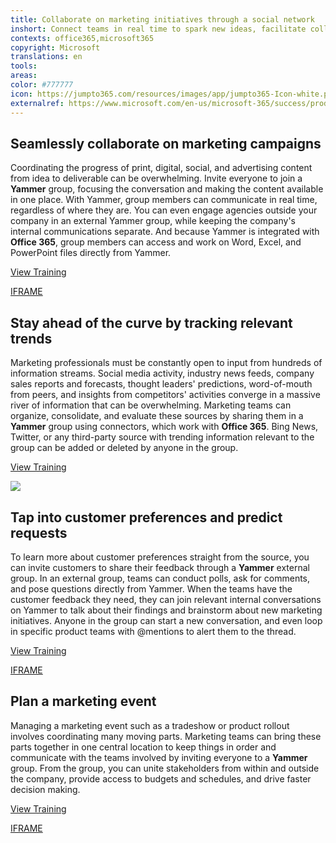 ```yaml
---
title: Collaborate on marketing initiatives through a social network
inshort: Connect teams in real time to spark new ideas, facilitate collaboration, and build synergy around marketing priorities.
contexts: office365,microsoft365
copyright: Microsoft
translations: en
tools: 
areas: 
color: #777777
icon: https://jumpto365.com/resources/images/app/jumpto365-Icon-white.png
externalref: https://www.microsoft.com/en-us/microsoft-365/success/productivitylibrary/collaborate-on-marketing-initiatives-through-a-social-network
---
```


## Seamlessly collaborate on marketing campaigns

Coordinating the progress of print, digital, social, and advertising content from idea to deliverable can be overwhelming. Invite everyone to join a **Yammer** group, focusing the conversation and making the content available in one place. With Yammer, group members can communicate in real time, regardless of where they are. You can even engage agencies outside your company in an external Yammer group, while keeping the company's internal communications separate. And because Yammer is integrated with **Office 365**, group members can access and work on Word, Excel, and PowerPoint files directly from Yammer.

[View Training](https://support.office.com/article/Video-Add-and-edit-files-4ca4f40e-f9ee-4554-aa6d-e00687977875)

[IFRAME](https://www.microsoft.com/en-us/videoplayer/embed/RE1TRuX)

## Stay ahead of the curve by tracking relevant trends

Marketing professionals must be constantly open to input from hundreds of information streams. Social media activity, industry news feeds, company sales reports and forecasts, thought leaders' predictions, word-of-mouth from peers, and insights from competitors' activities converge in a massive river of information that can be overwhelming. Marketing teams can organize, consolidate, and evaluate these sources by sharing them in a **Yammer** group using connectors, which work with **Office 365**. Bing News, Twitter, or any third-party source with trending information relevant to the group can be added or deleted by anyone in the group.

[View Training](https://support.office.com/article/Office-365-connectors-in-Yammer-bbb77f10-8779-4f3d-8096-db256f8653b8)

![](http://img-prod-cms-rt-microsoft-com.akamaized.net/cms/api/am/imageFileData/RE1YeAP?ver=bba1)

## Tap into customer preferences and predict requests

To learn more about customer preferences straight from the source, you can invite customers to share their feedback through a **Yammer** external group. In an external group, teams can conduct polls, ask for comments, and pose questions directly from Yammer. When the teams have the customer feedback they need, they can join relevant internal conversations on Yammer to talk about their findings and brainstorm about new marketing initiatives. Anyone in the group can start a new conversation, and even loop in specific product teams with @mentions to alert them to the thread.

[View Training](https://support.office.com/article/Create-and-manage-external-groups-in-Yammer-9ccd15ce-0efc-4dc1-81bc-4a424ab6f92a)

[IFRAME](https://www.microsoft.com/en-us/videoplayer/embed/RE1TubY)

## Plan a marketing event

Managing a marketing event such as a tradeshow or product rollout involves coordinating many moving parts. Marketing teams can bring these parts together in one central location to keep things in order and communicate with the teams involved by inviting everyone to a **Yammer** group. From the group, you can unite stakeholders from within and outside the company, provide access to budgets and schedules, and drive faster decision making.

[View Training](https://support.office.com/article/Communicate-in-groups-52db606b-2f29-4a9a-8cbb-b43bf2a27d2e)

[IFRAME](https://www.microsoft.com/en-us/videoplayer/embed/RE1UPnn)

